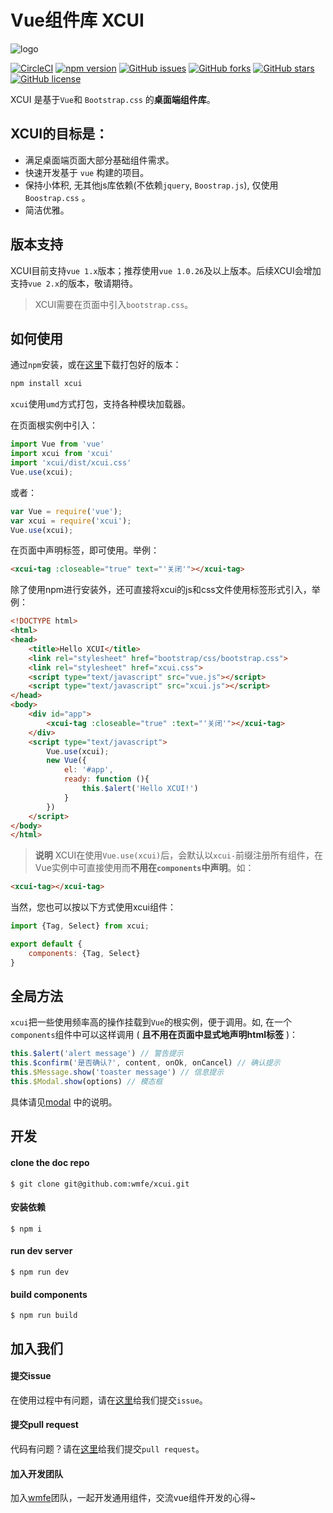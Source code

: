 # Vue组件库 XCUI

![logo](https://github.com/wmfe/xcui/raw/master/src/assets/logo_nobg_128x128@2x.png)

[![CircleCI](https://img.shields.io/circleci/project/wmfe/xcui/1.0.svg)](https://circleci.com/gh/wmfe/xcui/tree/1.0)
[![npm version](https://img.shields.io/npm/v/xcui.svg)](https://www.npmjs.com/package/xcui)
[![GitHub issues](https://img.shields.io/github/issues/wmfe/xcui.svg)](https://github.com/wmfe/xcui/issues)
[![GitHub forks](https://img.shields.io/github/forks/wmfe/xcui.svg)](https://github.com/wmfe/xcui/network)
[![GitHub stars](https://img.shields.io/github/stars/wmfe/xcui.svg)](https://github.com/wmfe/xcui/stargazers)
[![GitHub license](https://img.shields.io/badge/license-MIT-blue.svg)](https://raw.githubusercontent.com/wmfe/xcui/1.0/LICENSE)


XCUI 是基于`Vue`和 `Bootstrap.css` 的**桌面端组件库**。

## XCUI的目标是：

+ 满足桌面端页面大部分基础组件需求。
+ 快速开发基于 `vue` 构建的项目。
+ 保持小体积, 无其他js库依赖(不依赖`jquery`, `Boostrap.js`), 仅使用 `Boostrap.css` 。
+ 简洁优雅。

## 版本支持

XCUI目前支持`vue 1.x`版本；推荐使用`vue 1.0.26`及以上版本。后续XCUI会增加支持`vue 2.x`的版本，敬请期待。
> XCUI需要在页面中引入`bootstrap.css`。

## 如何使用

通过`npm`安装，或在[这里](https://github.com/wmfe/xcui/releases)下载打包好的版本：

```bash
npm install xcui
```

`xcui`使用`umd`方式打包，支持各种模块加载器。

在页面根实例中引入：

```javascript
import Vue from 'vue'
import xcui from 'xcui'
import 'xcui/dist/xcui.css'
Vue.use(xcui);
```

或者：

```javascript
var Vue = require('vue');
var xcui = require('xcui');
Vue.use(xcui);
```

在页面中声明标签，即可使用。举例：

```html
<xcui-tag :closeable="true" text="'关闭'"></xcui-tag>
```

除了使用npm进行安装外，还可直接将xcui的js和css文件使用标签形式引入，举例：

```html
<!DOCTYPE html>
<html>
<head>
    <title>Hello XCUI</title>
    <link rel="stylesheet" href="bootstrap/css/bootstrap.css">
    <link rel="stylesheet" href="xcui.css">
    <script type="text/javascript" src="vue.js"></script>
    <script type="text/javascript" src="xcui.js"></script>
</head>
<body>
    <div id="app">
        <xcui-tag :closeable="true" :text="'关闭'"></xcui-tag>
    </div>
    <script type="text/javascript">
        Vue.use(xcui);
        new Vue({
            el: '#app',
            ready: function (){
                this.$alert('Hello XCUI!')
            }
        })
    </script>
</body>
</html>
```

> **说明**
> XCUI在使用`Vue.use(xcui)`后，会默认以`xcui-`前缀注册所有组件，在Vue实例中可直接使用而**不用在`components`中声明**。如：

```html
<xcui-tag></xcui-tag>
```

当然，您也可以按以下方式使用xcui组件：

```js
import {Tag, Select} from xcui;

export default {
    components: {Tag, Select}
}

```

## 全局方法

`xcui`把一些使用频率高的操作挂载到`Vue`的根实例，便于调用。如, 在一个`components`组件中可以这样调用 ( **且不用在页面中显式地声明html标签** )：

```javascript
this.$alert('alert message') // 警告提示
this.$confirm('是否确认?', content, onOk, onCancel) // 确认提示
this.$Message.show('toaster message') // 信息提示
this.$Modal.show(options) // 模态框
```
具体请见[modal](https://wmfe.github.io/xcui/#!/component/modal) 中的说明。


## 开发

#### clone the doc repo
```
$ git clone git@github.com:wmfe/xcui.git
```
#### 安装依赖
```
$ npm i
```
#### run dev server
```
$ npm run dev
```
#### build components
```
$ npm run build
```

## 加入我们

#### 提交issue

在使用过程中有问题，请在[这里](https://github.com/wmfe/xcui/issues)给我们提交`issue`。

#### 提交pull request

代码有问题？请在[这里](https://github.com/wmfe/xcui/pulls)给我们提交`pull request`。

#### 加入开发团队

加入[wmfe](https://github.com/wmfe)团队，一起开发通用组件，交流vue组件开发的心得~
